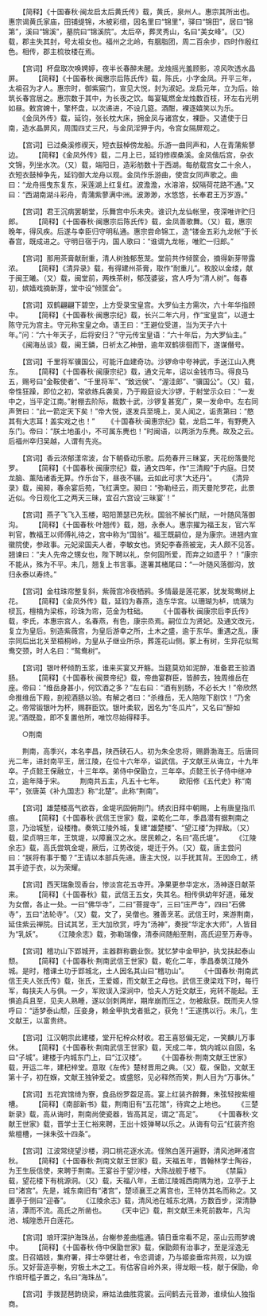 <!-- { "loadSidebar": true } -->
　　【简释】《十国春秋·闽龙启太后黄氏传》载，黄氏，泉州人。惠宗其所出也。惠宗谒黄氏家庙，田铺缇锦，木被彩缯，因名里曰“锦里”，驿曰“锦田”，居曰“锦第”，溪曰“锦溪”，墓院曰“锦溪院”。太后卒，葬灵秀山，名曰“美女峰”。（又）载，郡主失其封，号太祖女也。福州之北岭，有胭脂团，周二百余步，四时作殷红色。相传，郡主梳妆楼在焉。

　　【宫词】杯盘取次唤娉婷，夜半长春醉未醒。龙烛摇光羞顾影，凉风吹透水晶屏。
　　【简释】《十国春秋·闽惠宗后陈氏传》载，陈氏，小字金凤。开平三年，太祖召为才人。惠宗时，御紫宸门，宣见大悦，封为淑妃。龙启元年，立为后。始筑长春宫居之。惠宗数于其中，为长夜之饮。每宴辄燃金龙烛数百枝，环左右光明如昼。敕宫婢十，擎杯盘，以次递进，不设几筵。酒酣，裸逐嬉笑以为乐。
　　《金凤外传》载，延钧，张长枕大床，拥金凤与诸宫女，裸卧。又遣使于日南，造水晶屏风，周围四丈三尺，与金凤淫狎于内，令宫女隔屏观之。

　　【宫词】已过桑溪修禊天，短衣鼓棹傍龙船。乐游一曲同声和，人在青蒲紫蓼边。
　　【简释】《金凤外传》载，二月上已，延钧修禊桑溪。金凤偕后宫，杂衣文锦，列坐水次。（又）载，端阳日，造彩舫数十于西湖。每舫载宫女二十余人，衣短衣鼓棹争先，延钧御大龙舟以观。金凤作乐游曲，使宫女同声歌之。曲曰：“龙舟摇曳东复东，采莲湖上红复红。波澹澹，水溶溶，奴隔荷花路不通。”又曰：“西湖南湖斗彩舟，青蒲紫蓼满中洲。波渺渺，水悠悠，长奉君王万岁游。”

　　【宫词】君王沉病罢朝堂，乐舞宫中乐未央。谁识九龙仙帐里，夜深唯许贮归郎。
　　【简释】《十国春秋·闽惠宗后陈氏传》载，金凤善歌舞。（又）载，惠宗晚年，得风疾。后遂与幸臣归守明私通。惠宗尝命锦工，造“镂金五彩九龙帐”于长春宫，既成进之。守明日宿于内，国人歌曰：“谁谓九龙帐，唯贮一归郎。”

　　【宫词】那用茶膏献耐重，清人树独郁葱茏。堂前共作倾筐会，摘得新芽带露浓。
　　【简释】《清异录》载，有得建州茶膏，取作“耐重儿”。枚胶以金缕，献于闽王曦。（又）载，闽堂前，两株茶树，郁茂婆娑，宫人呼为“清人树”。每春初，嫔嫱戏摘新芽，堂中设“倾筐会”。

　　【宫词】双鹤翩翩下碧空，上方受录宝皇宫。大罗仙主方需次，六十年华指顾中。
　　【简释】《十国春秋·闽惠宗纪》载，长兴二年六月，作“宝皇宫”，以道士陈守元为宫主。守元称宝皇之命。语王曰：“王避位受道，当为天子六十年。”问：“六十年天子，后将安归？”守元传宝皇语：“六十年后，为大罗仙主。”
　　《闽海丛谈》载，闽王鏻，日祈太乙神册，逾年双鹤徘徊而下，遂谋僭号。

　　【宫词】千里将军骥国公，可能汗血建奇功。沙锣命中夸神武，手送江山入麂东。
　　【简释】《十国春秋·闽康宗纪》载，通文元年，诏以金钱市马。得良马五，赐号曰“金鞍使者”、“千里将军”、“致远侯”、“渥洼郎”、“骥国公”。（又）载，帝性狂躁，即位之初，常欲练兵袭吴，乃于殿庭设大沙锣，于射堂示众曰：“一发中之，当平定江南。”射棚去阶际，裁数十武，沙锣复甚宽广，果一发命中。左右同声贺曰：“此一箭定天下矣！”帝大悦，遂发兵至境上，吴人闻之，诟责第曰：“愍其有大志耳！盖实戏之也！”
　　《十国春秋·闽惠宗纪》载，龙启二年，有野麂入东门。帝曰：“朕土地虽小，不可属东麂也！”时闽语，以两浙为东麂。故及之云。后福州卒归吴越，人谓有先兆。

　　【宫词】香云浓郁漾帘波，台下朝昏动乐歌。后苑春开三昧宴，天花纷落曼陀罗。
　　【简释】《十国春秋·闽康宗纪》载，通文四年，作“三清殿”于内庭。日焚龙脑、薰陆诸香无算。作乐台下，昼夜不辍。云如此可求“大还丹”。
　　《清异录》载，闽昶，春余宴后苑，飞红满空。昶曰：“弥勒经云，雨天曼陀罗花，此景近似。今日观化工之两天三昧，宜召六宫设‘三昧宴’！”

　　【宫词】燕子飞飞入玉楼，昭阳萧瑟已先秋。国翁不解长门赋，一叶随风落御沟。
　　【简释】《十国春秋·叶翘传》载，翘，永泰人。惠宗擢为福王友，官六军判官，教福王以师傅礼待之，宫中称为“国翁”。福王既嗣位，是为康宗。进翘内宣徽院使，参政事。元妃梁国夫人者，李敏女也。贤妃李春燕被宠，夫人颇不见答。翘谏曰：“夫人先帝之甥女也，陛下聘以礼，奈何固所爱，而弃之如遗乎？！”康宗不能从，殊为不平。未几，翘复上书言事。遂署其楮尾曰：“一叶随风落御沟，放归永泰以寿终。”

　　【宫词】金柱珠帘整复斜，紫薇宫冷夜栖鸦。多情最是莲花冢，犹发鸳鸯树上花。
　　【简释】《金凤外传》载，延钧为春燕，造东华宫。以珊瑚为栌，琉璃为棂瓦，檀楠为梁栋，珍珠为帘，范金为柱础。
　　《十国春秋·闽康宗后李氏传》载，李氏，本惠宗宫人，名春燕，有色，康宗烝焉。嗣位立为贤妃。及通文改元，复立为皇后。别造紫薇宫，为皇后游幸之所，土木之盛，逾于东华。重遇之乱，康宗同后出北关至梧桐岭，为皇从子继业所杀，葬莲花山侧。冢上有树，生异花似鸳鸯交颈，时人名曰：“鸳鸯树”。

　　【宫词】银叶杯倾酌玉浆，谁来买宴又开觞。当筵莫劝如泥醉，准备君王验酒肠。
　　【简释】《十国春秋·闽景帝纪》载，帝曲宴群臣，皆醉去，独周维岳在座。帝曰：“维岳身甚小，何饮酒之多？”左右曰：“酒有别肠，不必长大！”帝欣然命推维岳下殿，剖视酒肠以验。有解之者曰：“杀维岳，无人陪陛下剧饮！”乃舍之。帝常锻银叶为杯，赐群臣饮。银叶柔软，因名为“冬瓜片”，又名曰“醉如泥。”酒既盈，即不复置他所，唯饮尽始得释手。

　　○荆南

　　荆南，高季兴，本名李昌，陕西硖石人。初为朱全忠将，赐爵渤海王。后唐同光二年，进封南平王，居江陵，在位十六年卒，谥武信。子文献王从诲立，十九年卒。子贞懿王保融立，十三年卒。弟侍中保勖立，三年卒。贞懿王长子侍中继冲立，逾年降于宋。
　　荆南共五主，凡五十七年。
　　欧阳修《五代史》称“南平”，张唐英《补九国志》称“北楚”。此称“荆南”。

　　【宫词】雄楚楼高气欲吞，金堤巩固俯荆门。绣衣旧拜中朝赐，上有唐皇指爪痕。
　　【简释】《十国春秋·武信王世家》载，梁乾化二年，季昌潜有据荆南之意，乃治城堑，设楼橹。奏筑江陵外城，复建“雄楚楼”、“望江楼”为捍敌。（又）载，梁贞明三年，王筑堤，以障襄汉之水。居民赖之，名曰“高氏堤”。
　　《江陵余志》载，高氏尝筑金堤，厥后，江势改徙，堤迁于外。（又）载，唐主尝问曰：“朕将有事于蜀？”王请以本部兵先进。唐主大悦，以手抚其背。王因命工，绣其手迹于衣，以为荣耀。

　　【宫词】西天瑞象现香台，惨淡宫花五寺开。净果更参华定水，汤神逐日献茶来。
　　【简释】《十国春秋》载，武信王五女，失其名。相传俱幼年好道，薙发为女僧，各止一处。一曰“佛华寺”，二曰“菩提寺”，三曰“庄严寺”，四曰“石佛寺”，五曰“法轮寺”。（又）载，文了，吴僧也。雅善烹茗。武信王时，来游荆南，延住紫云禅院。日试其艺，王大加欣赏，呼为“汤神”，奏授“华定水大师”，人皆目为“乳妖”。
　　《江陵余志》载，弥勒瑞像，清泰间随船至荆，高氏迎至万寿寺。

　　【宫词】稽功山下郢城开，主器群称霸业恢。犹忆梦中金甲护，执戈扶起泰山颓。
　　【简释】《十国春秋·荆南武信王世家》载，乾化二年，季昌奏筑江陵外城。是时，稽课土功于郢城北，土人因名其山曰“稽功山”。
　　《十国春秋·荆南武信王夫人张氏传》载，张氏，王爱姬，而文献王之母也。武信王隶梁戏下时，每行军，每挟夫人与俱。一夕，军败误入深涧中，恰夫人方妊文献王，宛转不能起。王惧追兵且至，见夫人熟睡，遂以剑刺两岸，期岸崩而压之，勿被敌获。既而夫人惊呼曰：“适梦泰山颓，压妾身，赖金甲执戈者抵之，获免！”王遂携以行。未几，生文献王，以富贵终。

　　【宫词】江汉朝宗此建楼，堂开杞梓众材收。君王喜怒偏无定，一笑麟儿万事休。
　　【简释】《十国春秋·荆南武信王世家》载，天成二年，筑内城以自固，名曰“子城”。建楼于内城东门上，曰“江汉楼”。
　　《十国春秋·荆南文献王世家》载，开运二年，建杞梓堂。意取《左传》楚材晋用之典。（又）载，保勖，文献王第十子，初在媬，文献王独钟爱之。或盛怒，见必释然而笑，荆人目为“万事休。”

　　【宫词】五花宾馆绮为寮，食品纷罗盌足高。宴上红装齐醉舞，朱弦轻按紫檀槽。
　　【简释】《南部新书》载，荆南旧有“五花馆”，待宾之上地也。
　　《三楚新录》载，高从诲时，荆南尚使瓷器，皆高其足，谓之“高足”。
　　《十国春秋·文献王世家》载，晋学士王仁裕来聘，王出十妓弹琴以乐之。从诲有句云“红装齐抱紫檀槽，一抹朱弦十四条”。

　　【宫词】江波常绕望沙楼，洞口桃花逐水流。怪煞白莲开遍野，清风池畔渚宫秋。
　　【简释】《十国春秋·荆南文献王世家》载，天福五年，晋翰林学士陶谷，为王生辰信使，来聘于荆南。王宴谷于望沙楼，大陈战舰于楼下。
　　《禁扁》载，望花楼下有桃源洞。（又）载，天福八年，王凿江陵城西南隅为池，立亭于上曰“渚宫”。先是，城东南旧有“渚宫”，楚顷襄王之离宫也，王特仿其名而称之。又置亭于侧曰“迎春”。
　　《江陵余志》载，清风池在城东北隅，方数百步，深清静洁，潭而不流。高氏之所凿也。
　　《天中记》载，荆文献王未死前数年，凡沟池、城隍悉开白莲花。

　　【宫词】琅玕深护海珠丛，台榭参差曲槛通。镇日垂帘看不足，巫山云雨梦魂中。
　　【简释】《十国春秋·侍中保勖世家》载，保勖颇有治事才，至是淫逸无度。日召娼妓，集府署，择士卒健壮者，令恣调谑，乃与姬妾垂帘共观，以为娱乐。又好营造亭榭，穷极土木之工。有估客自岭外来，得龙眼一枝，献于保勖，命作琅玕槛子置之，名曰“海珠丛”。

　　【宫词】手拨琵琶韵绕梁，麻姑法曲胜霓裳。云间鹤去元音渺，谁续仙人独指商。
